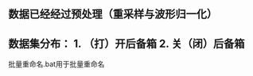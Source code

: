 数据已经经过预处理（重采样与波形归一化）
-------------------
数据集分布：
    1. （打）开后备箱
    2. 关（闭）后备箱
-------------------
批量重命名.bat用于批量重命名